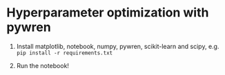 # Hyperparameter optimization with pywren

 1. Install matplotlib, notebook, numpy, pywren, scikit-learn and scipy, e.g.
    `pip install -r requirements.txt`

 2. Run the notebook!
